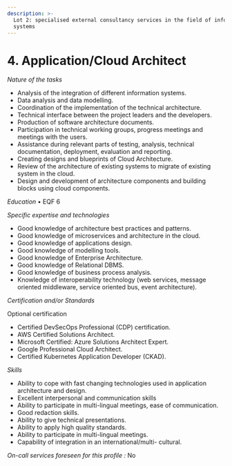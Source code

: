 ```yaml
---
description: >-
  Lot 2: specialised external consultancy services in the field of information
  systems
---
```


# 4. Application/Cloud Architect

_Nature of the tasks_

* Analysis of the integration of different information systems.
* Data analysis and data modelling.
* Coordination of the implementation of the technical architecture.
* Technical interface between the project leaders and the developers.
* Production of software architecture documents.
* Participation in technical working groups, progress meetings and meetings with the users.
* Assistance during relevant parts of testing, analysis, technical documentation, deployment, evaluation and reporting.
* Creating designs and blueprints of Cloud Architecture.
* Review of the architecture of existing systems to migrate of existing system in the cloud.
* Design and development of architecture components and building blocks using cloud components.

_Education_ • EQF 6

_Specific expertise and technologies_

* Good knowledge of architecture best practices and patterns.
* Good knowledge of microservices and architecture in the cloud.
* Good knowledge of applications design.
* Good knowledge of modelling tools.
* Good knowledge of Enterprise Architecture.
* Good knowledge of Relational DBMS.
* Good knowledge of business process analysis.
* Knowledge of interoperability technology (web services, message oriented middleware, service oriented bus, event architecture).

_Certification and/or Standards_

Optional certification

* Certified DevSecOps Professional (CDP) certification.
* AWS Certified Solutions Architect.
* Microsoft Certified: Azure Solutions Architect Expert.
* Google Professional Cloud Architect.
* Certified Kubernetes Application Developer (CKAD).

_Skills_

* Ability to cope with fast changing technologies used in application architecture and design.
* Excellent interpersonal and communication skills
* Ability to participate in multi-lingual meetings, ease of communication.
* Good redaction skills.
* Ability to give technical presentations.
* Ability to apply high quality standards.
* Ability to participate in multi-lingual meetings.
* Capability of integration in an international/multi- cultural.

_On-call services foreseen for this profile :_ No
